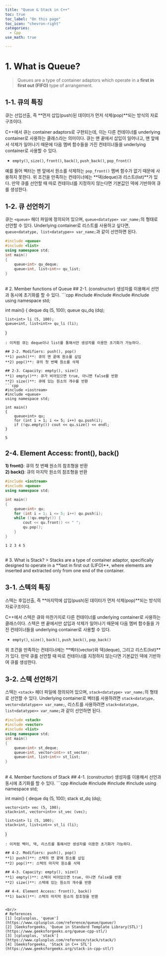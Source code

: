 ```yaml
---
title: "Queue & Stack in C++"
toc: true
toc_label: "On this page"
toc_icon: "chevron-right"
categories:
  - Cpp
use_math: true

---
```


# 1. What is Queue?
> Queues are a type of container adaptors which operate in a **first in first out (FIFO)** type of arrangement.

## 1-1. 큐의 특징
큐는 선입선출, 즉 **먼저 삽입(push)된 데이터가 먼저 삭제(pop)**되는 방식의 자료구조이다.

C++에서 큐는 container adaptors로 구현되는데, 이는 다른 컨테이너를 underlying container로 사용하는 클래스라는 의미이다. 큐는 맨 끝에서 삽입이 일어나고, 맨 앞에서 삭제가 일어나기 때문에 다음 멤버 함수들을 가진 컨테이너들을 underlying container로 사용할 수 있다.
- `empty()`, `size()`, `front()`, `back()`, `push_back()`, `pop_front()`

예를 들어 벡터는 맨 앞에서 원소를 삭제하는 `pop_front()` 멤버 함수가 없기 때문에 사용하지 못한다. 위 조건을 만족하는 컨테이너에는 **덱(deque)과 리스트(list)**가 있다. 만약 큐를 선언할 때 따로 컨테이너를 지정하지 않는다면 기본값인 덱에 기반하여 큐를 생성한다.

## 1-2. 큐 선언하기
큐는 `<queue>` 헤더 파일에 정의되어 있으며, `queue<datatype> var_name;`의 형태로 선언할 수 있다. Underlying container로 리스트를 사용하고 싶다면, `queue<datatype, list<datatype>> var_name;`과 같이 선언하면 된다.
```cpp
#include <queue>
#include <list>
using namespace std;
int main()
{
    queue<int> qu_deque;
    queue<int, list<int>> qu_list;
}
```


<br/>
# 2. Member functions of Queue
## 2-1. (constructor)
생성자를 이용해서 선언과 동시에 초기화를 할 수 있다.
```cpp
#include <iostream>
#include <queue>
#include <deque>
#include <list>
using namespace std;

int main()
{
    deque<int> dq (5, 100);
    queue<int> qu_dq (dq);
    
    list<int> li (5, 100);
    queue<int, list<int>> qu_li (li);
}
```
: 이처럼 큐는 deque이나 list를 통해서만 생성자를 이용한 초기화가 가능하다.

## 2-2. Modifiers: push(), pop()
**1) push()**: 큐의 맨 끝에 원소를 삽입  
**2) pop()**: 큐의 첫 번째 원소를 삭제

## 2-3. Capacity: empty(), size()
**1) empty()**: 큐가 비어있으면 true, 아니면 false를 반환  
**2) size()**: 큐에 있는 원소의 개수를 반환
```cpp
#include <iostream>
#include <queue>
using namespace std;

int main()
{
    queue<int> qu;
    for (int i = 1; i <= 5; i++) qu.push(i);
    if (!qu.empty()) cout << qu.size() << endl;
}
```
```
5
```

## 2-4. Element Access: front(), back()
**1) front()**: 큐의 첫 번째 원소의 참조형을 반환  
**2) back()**: 큐의 마지막 원소의 참조형을 반환
```cpp
#include <iostream>
#include <queue>
using namespace std;

int main()
{
    queue<int> qu;
    for (int i = 1; i <= 5; i++) qu.push(i);
    while (!qu.empty()) {
        cout << qu.front() << " ";
        qu.pop();
    }
}
```
```
1 2 3 4 5
```


<br/>
# 3. What is Stack?
> Stacks are a type of container adaptor, specifically designed to operate in a **last in first out (LIFO)**, where elements are inserted and extracted only from one end of the container.

## 3-1. 스텍의 특징
스텍는 후입선출, 즉 **마지막에 삽입(push)된 데이터가 먼저 삭제(pop)**되는 방식의 자료구조이다.

C++에서 스텍은 큐와 마찬가지로 다른 컨테이너를 underlying container로 사용하는 클래스이다. 스텍은 맨 끝에서만 삽입과 삭제가 일어나기 때문에 다음 멤버 함수들을 가진 컨테이너들을 underlying container로 사용할 수 있다.
- `empty()`, `size()`, `back()`, `push_back()`, `pop_back()`

위 조건을 만족하는 컨테이너에는 **벡터(vector)와 덱(deque), 그리고 리스트(list)**가 있다. 만약 큐를 선언할 때 따로 컨테이너를 지정하지 않는다면 기본값인 덱에 기반하여 큐를 생성한다.

## 3-2. 스텍 선언하기
스텍는 `<stack>` 헤더 파일에 정의되어 있으며, `stack<datatype> var_name;`의 형태로 선언할 수 있다. Underlying container로 벡터를 사용하려면 `stack<datatype, vector<datatype>> var_name;`, 리스트를 사용하려면 `stack<datatype, list<datatype>> var_name;`과 같이 선언하면 된다.
```cpp
#include <stack>
#include <vector>
#include <list>
using namespace std;
int main()
{
    queue<int> st_deque;
    queue<int, vector<int>> st_vector;
    queue<int, list<int>> st_list;
}
```


<br/>
# 4. Member functions of Stack
## 4-1. (constructor)
생성자를 이용해서 선언과 동시에 초기화를 할 수 있다.
```cpp
#include <iostream>
#include <deque>
#include <vector>
#include <list>
using namespace std;

int main()
{
    deque<int> dq (5, 100);
    stack<int> st_dq (dq);
    
    vector<int> vec (5, 100);
    stack<int, vector<int>> st_vec (vec);
    
    list<int> li (5, 100);
    stack<int, list<int>> st_li (li);
}
```
: 이처럼 벡터, 덱, 리스트를 통해서만 생성자를 이용한 초기화가 가능하다.

## 4-2. Modifiers: push(), pop()
**1) push()**: 스텍의 맨 끝에 원소를 삽입  
**2) pop()**: 스텍의 마지막 원소를 삭제

## 4-3. Capacity: empty(), size()
**1) empty()**: 스텍이 비어있으면 true, 아니면 false를 반환  
**2) size()**: 스텍에 있는 원소의 개수를 반환

## 4-4. Element Access: front(), back()
**1) back()**: 스텍의 마지막 원소의 참조형을 반환


<br/>
# References
[1] [cplusplus, 'queue'](https://www.cplusplus.com/reference/queue/queue/)  
[2] [Geeksforgeeks, 'Queue in Standard Template Library(STL)'](https://www.geeksforgeeks.org/queue-cpp-stl/)  
[3] [cplusplus, 'stack'](https://www.cplusplus.com/reference/stack/stack/)  
[4] [Geeksforgeeks, 'Stack in C++ STL'](https://www.geeksforgeeks.org/stack-in-cpp-stl/)
